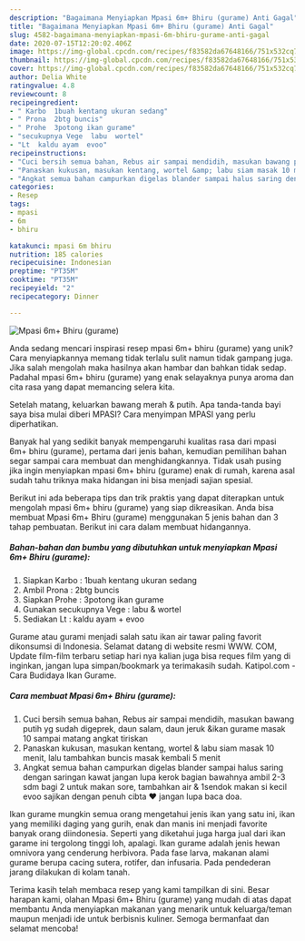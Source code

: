 ```yaml
---
description: "Bagaimana Menyiapkan Mpasi 6m+ Bhiru (gurame) Anti Gagal"
title: "Bagaimana Menyiapkan Mpasi 6m+ Bhiru (gurame) Anti Gagal"
slug: 4582-bagaimana-menyiapkan-mpasi-6m-bhiru-gurame-anti-gagal
date: 2020-07-15T12:20:02.406Z
image: https://img-global.cpcdn.com/recipes/f83582da67648166/751x532cq70/mpasi-6m-bhiru-gurame-foto-resep-utama.jpg
thumbnail: https://img-global.cpcdn.com/recipes/f83582da67648166/751x532cq70/mpasi-6m-bhiru-gurame-foto-resep-utama.jpg
cover: https://img-global.cpcdn.com/recipes/f83582da67648166/751x532cq70/mpasi-6m-bhiru-gurame-foto-resep-utama.jpg
author: Delia White
ratingvalue: 4.8
reviewcount: 8
recipeingredient:
- " Karbo  1buah kentang ukuran sedang"
- " Prona  2btg buncis"
- " Prohe  3potong ikan gurame"
- "secukupnya Vege  labu  wortel"
- "Lt  kaldu ayam  evoo"
recipeinstructions:
- "Cuci bersih semua bahan, Rebus air sampai mendidih, masukan bawang putih yg sudah digeprek, daun salam, daun jeruk &amp;ikan gurame masak 10 sampai matang angkat tiriskan"
- "Panaskan kukusan, masukan kentang, wortel &amp; labu siam masak 10 menit, lalu tambahkan buncis masak kembali 5 menit"
- "Angkat semua bahan campurkan digelas blander sampai halus saring dengan saringan kawat jangan lupa kerok bagian bawahnya ambil 2-3 sdm bagi 2 untuk makan sore, tambahkan air &amp; 1sendok makan si kecil evoo sajikan dengan penuh cibta ❤ jangan lupa baca doa."
categories:
- Resep
tags:
- mpasi
- 6m
- bhiru

katakunci: mpasi 6m bhiru 
nutrition: 185 calories
recipecuisine: Indonesian
preptime: "PT35M"
cooktime: "PT35M"
recipeyield: "2"
recipecategory: Dinner

---
```



![Mpasi 6m+ Bhiru (gurame)](https://img-global.cpcdn.com/recipes/f83582da67648166/751x532cq70/mpasi-6m-bhiru-gurame-foto-resep-utama.jpg)

Anda sedang mencari inspirasi resep mpasi 6m+ bhiru (gurame) yang unik? Cara menyiapkannya memang tidak terlalu sulit namun tidak gampang juga. Jika salah mengolah maka hasilnya akan hambar dan bahkan tidak sedap. Padahal mpasi 6m+ bhiru (gurame) yang enak selayaknya punya aroma dan cita rasa yang dapat memancing selera kita.

Setelah matang, keluarkan bawang merah &amp; putih. Apa tanda-tanda bayi saya bisa mulai diberi MPASI? Cara menyimpan MPASI yang perlu diperhatikan.

Banyak hal yang sedikit banyak mempengaruhi kualitas rasa dari mpasi 6m+ bhiru (gurame), pertama dari jenis bahan, kemudian pemilihan bahan segar sampai cara membuat dan menghidangkannya. Tidak usah pusing jika ingin menyiapkan mpasi 6m+ bhiru (gurame) enak di rumah, karena asal sudah tahu triknya maka hidangan ini bisa menjadi sajian spesial.


Berikut ini ada beberapa tips dan trik praktis yang dapat diterapkan untuk mengolah mpasi 6m+ bhiru (gurame) yang siap dikreasikan. Anda bisa membuat Mpasi 6m+ Bhiru (gurame) menggunakan 5 jenis bahan dan 3 tahap pembuatan. Berikut ini cara dalam membuat hidangannya.

<!--inarticleads1-->

##### Bahan-bahan dan bumbu yang dibutuhkan untuk menyiapkan Mpasi 6m+ Bhiru (gurame):

1. Siapkan  Karbo : 1buah kentang ukuran sedang
1. Ambil  Prona : 2btg buncis
1. Siapkan  Prohe : 3potong ikan gurame
1. Gunakan secukupnya Vege : labu &amp; wortel
1. Sediakan Lt : kaldu ayam + evoo


Gurame atau gurami menjadi salah satu ikan air tawar paling favorit dikonsumsi di Indonesia. Selamat datang di website resmi WWW. COM, Update film-film terbaru setiap hari nya kalian juga bisa reques film yang di inginkan, jangan lupa simpan/bookmark ya terimakasih sudah. Katipol.com - Cara Budidaya Ikan Gurame. 

<!--inarticleads2-->

##### Cara membuat Mpasi 6m+ Bhiru (gurame):

1. Cuci bersih semua bahan, Rebus air sampai mendidih, masukan bawang putih yg sudah digeprek, daun salam, daun jeruk &amp;ikan gurame masak 10 sampai matang angkat tiriskan
1. Panaskan kukusan, masukan kentang, wortel &amp; labu siam masak 10 menit, lalu tambahkan buncis masak kembali 5 menit
1. Angkat semua bahan campurkan digelas blander sampai halus saring dengan saringan kawat jangan lupa kerok bagian bawahnya ambil 2-3 sdm bagi 2 untuk makan sore, tambahkan air &amp; 1sendok makan si kecil evoo sajikan dengan penuh cibta ❤ jangan lupa baca doa.


Ikan gurame mungkin semua orang mengetahui jenis ikan yang satu ini, ikan yang memiliki daging yang gurih, enak dan manis ini menjadi favorite banyak orang diindonesia. Seperti yang diketahui juga harga jual dari ikan garame ini tergolong tinggi loh, apalagi. Ikan gurame adalah jenis hewan omnivora yang cenderung herbivora. Pada fase larva, makanan alami gurame berupa cacing sutera, rotifer, dan infusaria. Pada pendederan jarang dilakukan di kolam tanah. 

Terima kasih telah membaca resep yang kami tampilkan di sini. Besar harapan kami, olahan Mpasi 6m+ Bhiru (gurame) yang mudah di atas dapat membantu Anda menyiapkan makanan yang menarik untuk keluarga/teman maupun menjadi ide untuk berbisnis kuliner. Semoga bermanfaat dan selamat mencoba!
